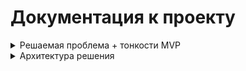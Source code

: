 # Документация к проекту

<details>
<summary> Решаемая проблема + тонкости MVP</summary>
<div class="toggle-content">
Для демонстрации своих навыков решил смоделировать такую ситуацию. Человек записывает данные о своём сне. Атритбуты записи простые:
- Дата измерения
- Время подъёма
- Время отбоя

![изображение](./pictures/q.png)

Пользователь хочет получить аналитику своих данных, например чтобы оценить динамику изменений своего режима сна

### Цель продукта: предоставить пользователю аналитику его данных "из коробки"==быстро, просто и понятно   

Несколько замечаний:
- Данные не делал сильно разношёрстными, чтобы не усложнять разработку MVP
- Для данного MVP предполагается строгая схема входных данных 
</div>
</details>

<details>
<summary> Архитектура решения</summary>
<div class="toggle-content">

![изображение](./pictures/architecture.png)

- С локальной машины пользователь пробрасывает bind-mount, содержащий исследуемый csv-файл
- first_dag
  - Его задача: постоянный поиск файла-источника в bind-mount раз в 3 минуты
  - Если csv-файл нашёлся -> можно обновлять данные в postgres (=хранилище сырых данных) 
  - В случае успеха, он совершает update данных в postgres
- Second_dag
  - Его задача это доставка сырых данных в витрины данных (=плацдарм для дашборда)   
  - Он запускается также раз в 3 минуты, и начинается с сенсора:
    - Который показывает, произошли изменения в postgres или нет. Если нет -> дальше даг не пойдёт 
    - Сенсор работает по метаданным postgres: были или нет изменения в базе за последние 3 минуты 
 - Если всё-таки изменения случились, то даг, разделившись на две ветки, перезаписывает две витрины
     - Ветки делают truncate витрин + их полный перерасчет. ClickHouse'овское insert-only!
     - Далее идет сборка дашборда на графане по мотивам двух витрин 
- Витрины предосталвяют множественный линейный график для отбоя, подъема и продолжительности сна + их плавающих значений 
- А  также динамику 3 основных метрик: подъем, отбой и продолжмтельность сна в разрезе по дням недели

  
_______________________________
Работа дага first_dag:

![изображение](./pictures/dag1.png)

___________
коммиты исходного репозитория:

![изображение](./pictures/коммиты.png)

</div>
</details>
